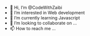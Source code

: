 - 👋 Hi, I’m @CodeWithZaibi
- 👀 I’m interested in Web development
- 🌱 I’m currently learning Javascript
- 💞️ I’m looking to collaborate on ...
- 📫 How to reach me ...

<!---
CodeWithZaibi/CodeWithZaibi is a ✨ special ✨ repository because its `README.md` (this file) appears on your GitHub profile.
You can click the Preview link to take a look at your changes.
--->
